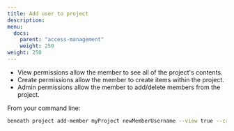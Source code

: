 ```yaml
---
title: Add user to project
description:
menu:
  docs:
    parent: "access-management"
    weight: 250
weight: 250
---
```


- View permissions allow the member to see all of the project's contents.
- Create permissions allow the member to create items within the project.
- Admin permissions allow the member to add/delete members from the project.

From your command line:
```bash
beneath project add-member myProject newMemberUsername --view true --create true --admin false 
```
